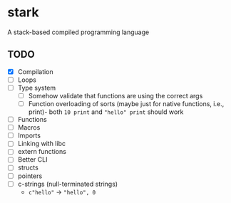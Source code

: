# stark

A stack-based compiled programming language

## TODO

- [x] Compilation
- [ ] Loops
- [ ] Type system
    - [ ] Somehow validate that functions are using the correct args
    - [ ] Function overloading of sorts (maybe just for native functions,
      i.e., print)- both `10 print` and `"hello" print` should work
- [ ] Functions
- [ ] Macros
- [ ] Imports
- [ ] Linking with libc
- [ ] extern functions
- [ ] Better CLI
- [ ] structs
- [ ] pointers
- [ ] c-strings (null-terminated strings)
    - `c"hello"` -> `"hello", 0`
